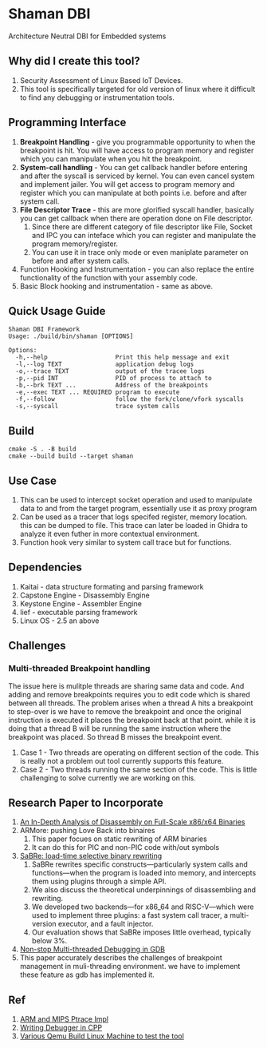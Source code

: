 # Shaman DBI

Architecture Neutral DBI for Embedded systems

## Why did I create this tool?

1. Security Assessment of Linux Based IoT Devices.
1. This tool is specifically targeted for old version of linux where it difficult to find any debugging or instrumentation tools.

## Programming Interface

1. **Breakpoint Handling** - give you programmable opportunity to when the breakpoint is hit. You will have access to program memory and register which you can manipulate when you hit the breakpoint.
1. **System-call handling** - You can get callback handler before entering and after the syscall is serviced by kernel. You can even cancel system and implement jailer. You will get access to program memory and register which you can manipulate at both points i.e. before and after system call.
1. **File Descriptor Trace** - this are more glorified syscall handler, basically you can get callback when there are operation done on File descriptor.
	1. Since there are different category of file descriptor like File, Socket and IPC you can inteface which you can register and manipulate the program memory/register.
	1. You can use it in trace only mode or even maniplate parameter on before and after system calls.
1. Function Hooking and Instrumentation - you can also replace the entire functionality of the function with your assembly code.
1. Basic Block hooking and instrumentation - same as above.

## Quick Usage Guide 

```shell
Shaman DBI Framework
Usage: ./build/bin/shaman [OPTIONS]

Options:
  -h,--help                   Print this help message and exit
  -l,--log TEXT               application debug logs
  -o,--trace TEXT             output of the tracee logs
  -p,--pid INT                PID of process to attach to
  -b,--brk TEXT ...           Address of the breakpoints
  -e,--exec TEXT ... REQUIRED program to execute
  -f,--follow                 follow the fork/clone/vfork syscalls
  -s,--syscall                trace system calls

```
## Build


```shell
cmake -S . -B build
cmake --build build --target shaman
```

## Use Case

1. This can be used to intercept socket operation and used to manipulate data to and from the target program, essentially use it as proxy program
1. Can be used as a tracer that logs specifed register, memory location. this can be dumped to file. This trace can later be loaded in Ghidra to analyze it even futher in more contextual environment.
1. Function hook very similar to system call trace but for functions.

## Dependencies

1. Kaitai - data structure formating and parsing framework
1. Capstone Engine - Disassembly Engine
1. Keystone Engine - Assembler Engine
1. lief - executable parsing framework
1. Linux OS - 2.5 an above

## Challenges

### Multi-threaded Breakpoint handling

The issue here is mulitple threads are sharing same data and code. And adding and remove breakpoints requires you to edit code which is shared between all threads.
The problem arises when a thread A hits a breakpoint to step-over is we have to remove the breakpoint and once the original instruction is executed it places the breakpoint back at that point. while it is doing that a thread B will be running the same instruction where the breakpoint was placed. So thread B misses the breakpoint event.

1. Case 1 - Two threads are operating on different section of the code. This is really not a problem out tool currently supports this feature.
1. Case 2 - Two threads running the same section of the code. This is little challenging to solve currently we are working on this.


## Research Paper to Incorporate

1. [An In-Depth Analysis of Disassembly on Full-Scale x86/x64 Binaries](https://www.usenix.org/system/files/conference/usenixsecurity16/sec16_paper_andriesse.pdf)
1. ARMore: pushing Love Back into binaires
	1. This paper focues on static rewriting of ARM binaries
	1. It can do this for PIC and non-PIC code with/out symbols
1. [SaBRe: load-time selective binary rewriting](https://link.springer.com/content/pdf/10.1007/s10009-021-00644-w.pdf?pdf=button)
	1. SaBRe rewrites specific constructs—particularly system calls and functions—when the program is loaded into memory, and intercepts them using plugins through a simple API.
	1. We also discuss the theoretical underpinnings of disassembling and rewriting.
	1. We developed two backends—for x86_64 and RISC-V—which were used to implement three plugins: a fast system call tracer, a multi-version executor, and a fault injector.
	1. Our evaluation shows that SaBRe imposes little overhead, typically below 3%.
1. [Non-stop Multi-threaded Debugging in GDB](https://s3.amazonaws.com/arena-attachments/309033/6f46f21a0abfe4de8f56468953378dfb.pdf)
  1. This paper accurately describes the challenges of breakpoint management in muli-threading environment. we have to implement these feature as gdb has implemented it.

## Ref
1. [ARM and MIPS Ptrace Impl](https://github.com/aleden/ptracetricks/blob/main/ptracetricks.cpp)
1. [Writing Debugger in CPP](https://blog.tartanllama.xyz/writing-a-linux-debugger-source-signal/)
1. [Various Qemu Build Linux Machine to test the tool](https://people.debian.org/~aurel32/qemu/)
